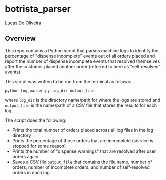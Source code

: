 # botrista_parser

Lucas De Oliveira

## Overview

This repo contains a Python script that parses machine logs to identify the percentage of "dispense incomplete" events out of all orders placed and report the number of dispense incomplete events that resolved themselves after the customer placed another order (referred to here as "self resolved" events).

This script was written to be run from the terminal as follows:

`python log_parser.py log_dir output_file`

where `log_dir` is the directory name/path for where the logs are stored and `output_file` is the name/path of a CSV file that stores the results for each log.

The script does the following:

* Prints the total number of orders placed across all log files in the log directory
* Prints the percentage of those orders that are incomplete (service is stopped for some reason)
* Prints the number of "dispense warnings" that are resolved after user orders again
* Saves a CSV file `output_file` that contains the file name, number of orders, number of incomplete orders, and number of self-resolved orders in each log